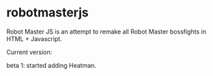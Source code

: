 # robotmasterjs
Robot Master JS is an attempt to remake all Robot Master bossfights in HTML + Javascript.


Current version: 

beta 1:
started adding Heatman.
